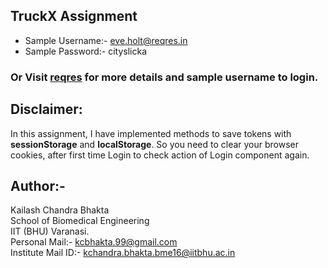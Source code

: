 ## TruckX Assignment
- Sample Username:- eve.holt@reqres.in
- Sample Password:- cityslicka
### Or Visit [reqres](https://reqres.in/) for more details and sample username to login.

## Disclaimer:
In this assignment, I have implemented methods to save tokens with **sessionStorage** and **localStorage**. So you need to clear your browser cookies, after first time Login to check action of Login component again.

## Author:-
Kailash Chandra Bhakta\
School of Biomedical Engineering\
IIT (BHU) Varanasi.\
Personal Mail:- kcbhakta.99@gmail.com\
Institute Mail ID:- kchandra.bhakta.bme16@iitbhu.ac.in
